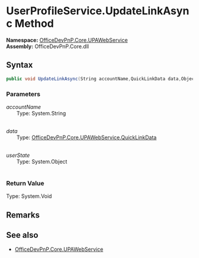 # UserProfileService.UpdateLinkAsync Method  
  

**Namespace:** [OfficeDevPnP.Core.UPAWebService](OfficeDevPnP.Core.UPAWebService.md)  
**Assembly:** OfficeDevPnP.Core.dll  
## Syntax
```C#
public void UpdateLinkAsync(String accountName,QuickLinkData data,Object userState)
```
### Parameters
*accountName*  
&emsp;&emsp;Type: System.String  
&emsp;&emsp;  
  
*data*  
&emsp;&emsp;Type: [OfficeDevPnP.Core.UPAWebService.QuickLinkData](OfficeDevPnP.Core.UPAWebService.QuickLinkData.md)  
&emsp;&emsp;  
  
*userState*  
&emsp;&emsp;Type: System.Object  
&emsp;&emsp;  
  
### Return Value
Type: System.Void  

## Remarks 

## See also
- [OfficeDevPnP.Core.UPAWebService](OfficeDevPnP.Core.UPAWebService.md)
